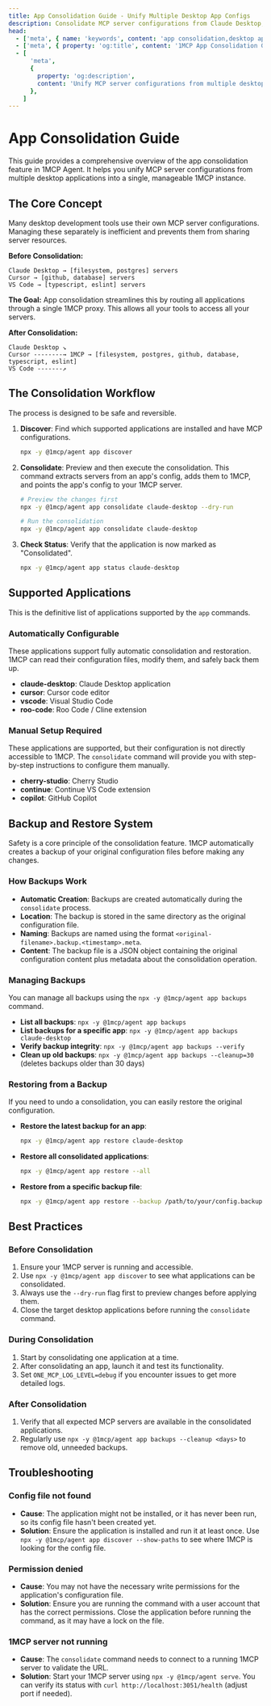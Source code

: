 ```yaml
---
title: App Consolidation Guide - Unify Multiple Desktop App Configs
description: Consolidate MCP server configurations from Claude Desktop, Cursor, and other desktop apps into a single 1MCP instance. Step-by-step consolidation guide.
head:
  - ['meta', { name: 'keywords', content: 'app consolidation,desktop apps,config management,MCP configuration' }]
  - ['meta', { property: 'og:title', content: '1MCP App Consolidation Guide' }]
  - [
      'meta',
      {
        property: 'og:description',
        content: 'Unify MCP server configurations from multiple desktop apps into one 1MCP instance.',
      },
    ]
---
```


# App Consolidation Guide

This guide provides a comprehensive overview of the app consolidation feature in 1MCP Agent. It helps you unify MCP server configurations from multiple desktop applications into a single, manageable 1MCP instance.

## The Core Concept

Many desktop development tools use their own MCP server configurations. Managing these separately is inefficient and prevents them from sharing server resources.

**Before Consolidation:**

```
Claude Desktop → [filesystem, postgres] servers
Cursor → [github, database] servers
VS Code → [typescript, eslint] servers
```

**The Goal:**
App consolidation streamlines this by routing all applications through a single 1MCP proxy. This allows all your tools to access all your servers.

**After Consolidation:**

```
Claude Desktop ↘
Cursor --------→ 1MCP → [filesystem, postgres, github, database, typescript, eslint]
VS Code -------↗
```

## The Consolidation Workflow

The process is designed to be safe and reversible.

1.  **Discover**: Find which supported applications are installed and have MCP configurations.
    ```bash
    npx -y @1mcp/agent app discover
    ```
2.  **Consolidate**: Preview and then execute the consolidation. This command extracts servers from an app's config, adds them to 1MCP, and points the app's config to your 1MCP server.

    ```bash
    # Preview the changes first
    npx -y @1mcp/agent app consolidate claude-desktop --dry-run

    # Run the consolidation
    npx -y @1mcp/agent app consolidate claude-desktop
    ```

3.  **Check Status**: Verify that the application is now marked as "Consolidated".
    ```bash
    npx -y @1mcp/agent app status claude-desktop
    ```

## Supported Applications

This is the definitive list of applications supported by the `app` commands.

### Automatically Configurable

These applications support fully automatic consolidation and restoration. 1MCP can read their configuration files, modify them, and safely back them up.

- **claude-desktop**: Claude Desktop application
- **cursor**: Cursor code editor
- **vscode**: Visual Studio Code
- **roo-code**: Roo Code / Cline extension

### Manual Setup Required

These applications are supported, but their configuration is not directly accessible to 1MCP. The `consolidate` command will provide you with step-by-step instructions to configure them manually.

- **cherry-studio**: Cherry Studio
- **continue**: Continue VS Code extension
- **copilot**: GitHub Copilot

## Backup and Restore System

Safety is a core principle of the consolidation feature. 1MCP automatically creates a backup of your original configuration files before making any changes.

### How Backups Work

- **Automatic Creation**: Backups are created automatically during the `consolidate` process.
- **Location**: The backup is stored in the same directory as the original configuration file.
- **Naming**: Backups are named using the format `<original-filename>.backup.<timestamp>.meta`.
- **Content**: The backup file is a JSON object containing the original configuration content plus metadata about the consolidation operation.

### Managing Backups

You can manage all backups using the `npx -y @1mcp/agent app backups` command.

- **List all backups**: `npx -y @1mcp/agent app backups`
- **List backups for a specific app**: `npx -y @1mcp/agent app backups claude-desktop`
- **Verify backup integrity**: `npx -y @1mcp/agent app backups --verify`
- **Clean up old backups**: `npx -y @1mcp/agent app backups --cleanup=30` (deletes backups older than 30 days)

### Restoring from a Backup

If you need to undo a consolidation, you can easily restore the original configuration.

- **Restore the latest backup for an app**:
  ```bash
  npx -y @1mcp/agent app restore claude-desktop
  ```
- **Restore all consolidated applications**:
  ```bash
  npx -y @1mcp/agent app restore --all
  ```
- **Restore from a specific backup file**:
  ```bash
  npx -y @1mcp/agent app restore --backup /path/to/your/config.backup.1640995200000.meta
  ```

## Best Practices

### Before Consolidation

1.  Ensure your 1MCP server is running and accessible.
2.  Use `npx -y @1mcp/agent app discover` to see what applications can be consolidated.
3.  Always use the `--dry-run` flag first to preview changes before applying them.
4.  Close the target desktop applications before running the `consolidate` command.

### During Consolidation

1.  Start by consolidating one application at a time.
2.  After consolidating an app, launch it and test its functionality.
3.  Set `ONE_MCP_LOG_LEVEL=debug` if you encounter issues to get more detailed logs.

### After Consolidation

1.  Verify that all expected MCP servers are available in the consolidated applications.
2.  Regularly use `npx -y @1mcp/agent app backups --cleanup <days>` to remove old, unneeded backups.

## Troubleshooting

### Config file not found

- **Cause**: The application might not be installed, or it has never been run, so its config file hasn't been created yet.
- **Solution**: Ensure the application is installed and run it at least once. Use `npx -y @1mcp/agent app discover --show-paths` to see where 1MCP is looking for the config file.

### Permission denied

- **Cause**: You may not have the necessary write permissions for the application's configuration file.
- **Solution**: Ensure you are running the command with a user account that has the correct permissions. Close the application before running the command, as it may have a lock on the file.

### 1MCP server not running

- **Cause**: The `consolidate` command needs to connect to a running 1MCP server to validate the URL.
- **Solution**: Start your 1MCP server using `npx -y @1mcp/agent serve`. You can verify its status with `curl http://localhost:3051/health` (adjust port if needed).
